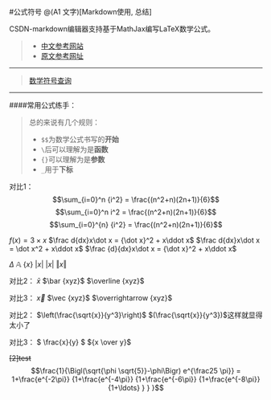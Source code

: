 #公式符号
@(A1 文字)[Markdown使用, 总结]

CSDN-markdown编辑器支持基于MathJax编写LaTeX数学公式。

>- [中文参考网站](http://mlworks.cn/posts/introduction-to-mathjax-and-latex-expression/)
>- [原文参考网址](http://meta.math.stackexchange.com/questions/5020/mathjax-basic-tutorial-and-quick-reference)

--------
>[数学符号查询](http://detexify.kirelabs.org/classify.html)

-----------

####常用公式练手：
>总的来说有几个规则：
>- `$$`为数学公式书写的**开始**
>- `\`后可以理解为是**函数**
>- `{}`可以理解为是**参数**
>- `_`用于**下标**
>

对比1：
$$\sum_{i=0}^n {i^2} = \frac{(n^2+n)(2n+1)}{6}$$
$$\sum_{i=0}^n i^2 = \frac{(n^2+n)(2n+1)}{6}$$
$$\sum_{i=0}^{n} {i^2} = \frac{(n^2+n)(2n+1)}{6}$$


$f(x)=3 \times x$
$\frac d{dx}x\dot x =  {\dot x}^2 +  x\ddot x$
$\frac d{dx}x\dot x =  \dot x^2 +  x\ddot x$
$\frac {d}{dx}x\dot x =  {\dot x}^2 +  x\ddot x$


$\Delta$
$\mathbb{A}$
$\{x\}$
$\vert x \vert$
$|x|$
$\Vert x \Vert$

对比2：
$\bar{x}$
$\bar {xyz}$
$\overline {xyz}$

对比3：
$\vec {x}$
$\vec {xyz}$
$\overrightarrow {xyz}$



对比2：
$\left(\frac{\sqrt{x}}{y^3}\right)$
$(\frac{\sqrt{x}}{y^3})$这样就显得太小了

对比3：
$ \frac{x}{y} $
${x \over y}$

~~[2]test~~
$$\frac{1}{\Bigl(\sqrt{\phi \sqrt{5}}-\phi\Bigr) e^{\frac25 \pi}} = 
1+\frac{e^{-2\pi}} {1+\frac{e^{-4\pi}} {1+\frac{e^{-6\pi}} 
{1+\frac{e^{-8\pi}} {1+\ldots} } } }$$ 